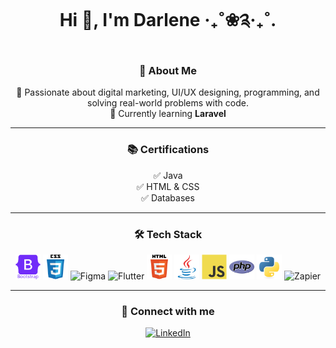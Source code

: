 <div align="center">

# Hi 👋, I'm Darlene ‧₊˚❀༉‧₊˚.

<h3>🚀 About Me</h3>
👀 Passionate about digital marketing, UI/UX designing, programming, and solving real-world problems with code.  <br>
🌱 Currently learning <b>Laravel</b>

</div>

---

<div align="center">
<h3>📚 Certifications</h3>
✅ Java <br> 
✅ HTML & CSS <br> 
✅ Databases

</div>

---

<div align="center">

<h3>🛠️ Tech Stack</h3>
  <img src="https://raw.githubusercontent.com/devicons/devicon/master/icons/bootstrap/bootstrap-plain-wordmark.svg" alt="Bootstrap" width="40" height="40"/>
  <img src="https://raw.githubusercontent.com/devicons/devicon/master/icons/css3/css3-original-wordmark.svg" alt="CSS3" width="40" height="40"/>
  <img src="https://www.vectorlogo.zone/logos/figma/figma-icon.svg" alt="Figma" width="40" height="40"/>
  <img src="https://www.vectorlogo.zone/logos/flutterio/flutterio-icon.svg" alt="Flutter" width="40" height="40"/>
  <img src="https://raw.githubusercontent.com/devicons/devicon/master/icons/html5/html5-original-wordmark.svg" alt="HTML5" width="40" height="40"/>
  <img src="https://raw.githubusercontent.com/devicons/devicon/master/icons/java/java-original.svg" alt="Java" width="40" height="40"/>
  <img src="https://raw.githubusercontent.com/devicons/devicon/master/icons/javascript/javascript-original.svg" alt="JavaScript" width="40" height="40"/>
  <img src="https://raw.githubusercontent.com/devicons/devicon/master/icons/php/php-original.svg" alt="PHP" width="40" height="40"/>
  <img src="https://raw.githubusercontent.com/devicons/devicon/master/icons/python/python-original.svg" alt="Python" width="40" height="40"/>
  <img src="https://www.vectorlogo.zone/logos/zapier/zapier-icon.svg" alt="Zapier" width="40" height="40"/>
</div>

<!-- --- -->

---

<div align="center">

<h3>🤝 Connect with me</h3>
  <a href="https://www.linkedin.com/in/darlene-mae-lovitos-8b6725257/" target="_blank">
    <img src="https://raw.githubusercontent.com/rahuldkjain/github-profile-readme-generator/master/src/images/icons/Social/linked-in-alt.svg" alt="LinkedIn" height="30" width="40"/>
  </a>
</div>
